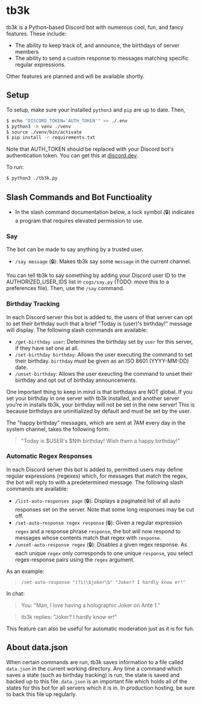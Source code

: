 # tb3k

tb3k is a Python-based Discord bot with numerous cool, fun, and fancy features. These include:

- The ability to keep track of, and announce, the birthdays of server members
- The ability to send a custom response to messages matching specific regular expressions.

Other features are planned and will be available shortly.

## Setup

To setup, make sure your installed `python3` and `pip` are up to date. Then,

```bash
$ echo "DISCORD_TOKEN='AUTH_TOKEN'" >> ./.env
$ python3 -m venv ./venv
$ source ./venv/bin/activate
$ pip install -r requirements.txt
```

Note that AUTH_TOKEN should be replaced with your Discord bot's authentication token. You can get this at [discord.dev](discord.dev).

To run:

```bash
$ python3 ./tb3k.py
```

## Slash Commands and Bot Functioality

- In the slash command documentation below, a lock symbol (🔒) indicates a program that requires elevated permission to use.

### Say

The bot can be made to say anything by a trusted user.

- `/say message` (🔒): Makes tb3k say some `message` in the current channel.

You can tell tb3k to say something by adding your Discord user ID to the AUTHORIZED_USER_IDS list in `cogs/say.py` (TODO: move this to a preferences file). Then, use the `/say` command.

### Birthday Tracking

In each Discord server this bot is added to, the users of that server can opt to set their birthday such that a brief "Today is (user)'s birthday!" message will display. The following slash commands are available:

- `/get-birthday user`: Determines the birthday set by `user` for this server, if they have set one at all.
- `/set-birthday birthday`: Allows the user executing the command to set their birthday. `birthday` must be given as an ISO 8601 (YYYY-MM-DD) date.
- `/unset-birthday`: Allows the user exeucting the command to unset their birthday and opt out of birthday announcements.

One important thing to keep in mind is that birthdays are NOT global. If you set your birthday in one server with tb3k installed, and another server you're in installs tb3k, your birthday will not be set in the new server! This is because birthdays are uninitialized by default and must be set by the user.

The "happy birthday" messages, which are sent at 7AM every day in the system channel, takes the following form:

> "Today is $USER's $Nth birthday! Wish them a happy birthday!"

### Automatic Regex Responses

In each Discord server this bot is added to, permitted users may define regular expressions (regexes) which, for messages that match the regex, the bot will reply to with a predetermined message. The following slash commands are available:

- `/list-auto-responses page` (🔒): Displays a paginated list of all auto responses set on the server. Note that some long responses may be cut off.
- `/set-auto-response regex response` (🔒): Given a regular expression `regex` and a response phrase `response`, the bot will now respond to messages whose contents match that regex with `response`.
- `/unset-auto-response regex` (🔒): Disables a given regex response. As each unique `regex` only corresponds to one unique `response`, you select regex-response pairs using the `regex` argument.

As an example:

> `/set-auto-response "(?i)\bjoker\b" "Joker? I hardly know er!"`

In chat:

> You: "Man, I love having a holographic Joker on Ante 1."

> tb3k replies: "Joker? I hardly know er!"

This feature can also be useful for automatic moderation just as it is for fun.

## About data.json

When certain commands are run, tb3k saves information to a file called `data.json` in the current working directory. Any time a command which saves a state (such as birthday tracking) is run, the state is saved and backed up to this file. `data.json` is an important file which holds all of the states for this bot for all servers which it is in. In production hosting, be sure to back this file up regularly.
